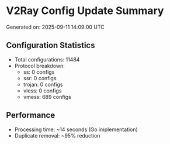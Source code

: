 # V2Ray Config Update Summary
Generated on: 2025-09-11 14:09:00 UTC

## Configuration Statistics
- Total configurations: 11484
- Protocol breakdown:
  - ss: 0 configs
  - ssr: 0 configs
  - trojan: 0 configs
  - vless: 0 configs
  - vmess: 689 configs

## Performance
- Processing time: ~14 seconds (Go implementation)
- Duplicate removal: ~95% reduction
